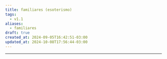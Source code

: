 ```yaml
---
title: familiares (esoterismo)
tags:
  - v1.1
aliases:
  - familiares
draft: true
created_at: 2024-09-05T16:42:51-03:00
updated_at: 2024-10-08T17:56:44-03:00
---
```



---

